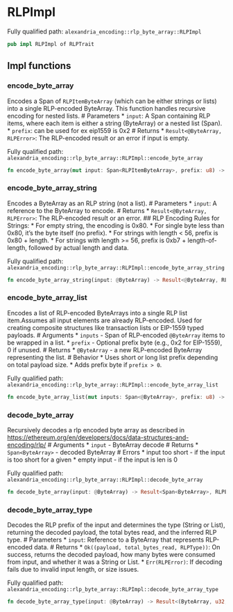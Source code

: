 # RLPImpl

Fully qualified path: `alexandria_encoding::rlp_byte_array::RLPImpl`

```rust
pub impl RLPImpl of RLPTrait
```

## Impl functions

### encode_byte_array

Encodes a Span of `RLPItemByteArray` (which can be either strings or lists) into a single RLP-encoded ByteArray. This function handles recursive encoding for nested lists.  # Parameters * `input`: A Span containing RLP items, where each item is either a string (ByteArray) or a nested list (Span). * `prefix`: can be used for ex eip1559 is 0x2 # Returns * `Result<@ByteArray, RLPError>`: The RLP-encoded result or an error if input is empty.

Fully qualified path: `alexandria_encoding::rlp_byte_array::RLPImpl::encode_byte_array`

```rust
fn encode_byte_array(mut input: Span<RLPItemByteArray>, prefix: u8) -> Result<@ByteArray, RLPError>
```


### encode_byte_array_string

Encodes a ByteArray as an RLP string (not a list).  # Parameters * `input`: A reference to the ByteArray to encode.  # Returns * `Result<@ByteArray, RLPError>`: The RLP-encoded result or an error.  ## RLP Encoding Rules for Strings: * For empty string, the encoding is 0x80. * For single byte less than 0x80, it’s the byte itself (no prefix). * For strings with length < 56, prefix is 0x80 + length. * For strings with length >= 56, prefix is 0xb7 + length-of-length, followed by actual length and data.

Fully qualified path: `alexandria_encoding::rlp_byte_array::RLPImpl::encode_byte_array_string`

```rust
fn encode_byte_array_string(input: @ByteArray) -> Result<@ByteArray, RLPError>
```


### encode_byte_array_list

Encodes a list of RLP-encoded ByteArrays into a single RLP list item.Assumes all input elements are already RLP-encoded. Used for creating composite structures like transaction lists or EIP-1559 typed payloads.  # Arguments * `inputs` - Span of RLP-encoded `@ByteArray` items to be wrapped in a list. * `prefix` - Optional prefix byte (e.g., 0x2 for EIP-1559), 0 if unused.  # Returns * `@ByteArray` - a new RLP-encoded ByteArray representing the list.  # Behavior * Uses short or long list prefix depending on total payload size. * Adds prefix byte if `prefix > 0`.

Fully qualified path: `alexandria_encoding::rlp_byte_array::RLPImpl::encode_byte_array_list`

```rust
fn encode_byte_array_list(mut inputs: Span<@ByteArray>, prefix: u8) -> Result<@ByteArray, RLPError>
```


### decode_byte_array

Recursively decodes a rlp encoded byte array as described in https://ethereum.org/en/developers/docs/data-structures-and-encoding/rlp/  # Arguments * `input` - ByteArray decode # Returns * `Span<ByteArray>` - decoded ByteArray # Errors * input too short - if the input is too short for a given * empty input - if the input is len is 0

Fully qualified path: `alexandria_encoding::rlp_byte_array::RLPImpl::decode_byte_array`

```rust
fn decode_byte_array(input: @ByteArray) -> Result<Span<ByteArray>, RLPError>
```


### decode_byte_array_type

Decodes the RLP prefix of the input and determines the type (String or List), returning the decoded payload, the total bytes read, and the inferred RLP type.  # Parameters * `input`: Reference to a ByteArray that represents RLP-encoded data.  # Returns * `Ok((payload, total_bytes_read, RLPType))`: On success, returns the decoded payload, how many bytes were consumed from input, and whether it was a String or List. * `Err(RLPError)`: If decoding fails due to invalid input length, or size issues.

Fully qualified path: `alexandria_encoding::rlp_byte_array::RLPImpl::decode_byte_array_type`

```rust
fn decode_byte_array_type(input: @ByteArray) -> Result<(ByteArray, u32, RLPType), RLPError>
```


